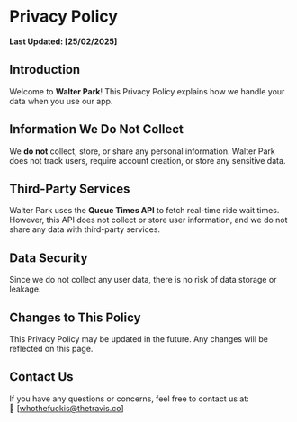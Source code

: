 # Privacy Policy

**Last Updated: [25/02/2025]**

## Introduction  
Welcome to **Walter Park**! This Privacy Policy explains how we handle your data when you use our app.

## Information We Do Not Collect  
We **do not** collect, store, or share any personal information. Walter Park does not track users, require account creation, or store any sensitive data.

## Third-Party Services  
Walter Park uses the **Queue Times API** to fetch real-time ride wait times. However, this API does not collect or store user information, and we do not share any data with third-party services.

## Data Security  
Since we do not collect any user data, there is no risk of data storage or leakage.

## Changes to This Policy  
This Privacy Policy may be updated in the future. Any changes will be reflected on this page.

## Contact Us  
If you have any questions or concerns, feel free to contact us at:  
📧 [whothefuckis@thetravis.co]
